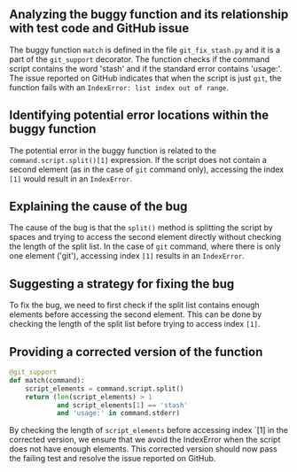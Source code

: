## Analyzing the buggy function and its relationship with test code and GitHub issue
The buggy function `match` is defined in the file `git_fix_stash.py` and it is a part of the `git_support` decorator. The function checks if the command script contains the word 'stash' and if the standard error contains 'usage:'. The issue reported on GitHub indicates that when the script is just `git`, the function fails with an `IndexError: list index out of range`.

## Identifying potential error locations within the buggy function
The potential error in the buggy function is related to the `command.script.split()[1]` expression. If the script does not contain a second element (as in the case of `git` command only), accessing the index `[1]` would result in an `IndexError`.

## Explaining the cause of the bug
The cause of the bug is that the `split()` method is splitting the script by spaces and trying to access the second element directly without checking the length of the split list. In the case of `git` command, where there is only one element ('git'), accessing index `[1]` results in an `IndexError`.

## Suggesting a strategy for fixing the bug
To fix the bug, we need to first check if the split list contains enough elements before accessing the second element. This can be done by checking the length of the split list before trying to access index `[1]`.

## Providing a corrected version of the function
```python
@git_support
def match(command):
    script_elements = command.script.split()
    return (len(script_elements) > 1
            and script_elements[1] == 'stash'
            and 'usage:' in command.stderr)
```

By checking the length of `script_elements` before accessing index `[1] in the corrected version, we ensure that we avoid the IndexError when the script does not have enough elements. This corrected version should now pass the failing test and resolve the issue reported on GitHub.